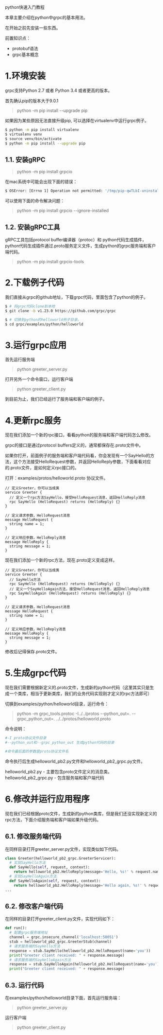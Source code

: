 

python快速入门教程

本章主要介绍在python中grpc的基本用法。

在开始之前先安装一些东西。


前置知识点：
- protobuf语法
- grpc基本概念


1.环境安装
================
grpc支持Python 2.7 或者 Python 3.4 或者更高的版本。

首先确认pip的版本大于9.0.1
> python -m pip install --upgrade pip

如果因为某些原因无法直接升级pip, 可以选择在virtualenv中运行grpc例子。
```sh
$ python -m pip install virtualenv
$ virtualenv venv
$ source venv/bin/activate
$ python -m pip install --upgrade pip
```

1.1. 安装gRPC
-----------------
> python -m pip install grpcio

在mac系统中可能会出现下面的错误：
```sh
$ OSError: [Errno 1] Operation not permitted: '/tmp/pip-qwTLbI-uninstall/System/Library/Frameworks/Python.framework/Versions/2.7/Extras/lib/python/six-1.4.1-py2.7.egg-info'
```

可以使用下面的命令解决问题：
> python -m pip install grpcio --ignore-installed


1.2. 安装gRPC工具
-----------------
gRPC工具包括protocol buffer编译器（protoc）和 python代码生成插件，python代码生成插件通过.proto服务定义文件，生成python的grpc服务端和客户端代码。

> python -m pip install grpcio-tools



2.下载例子代码
================

我们直接从grpc的github地址，下载grpc代码，里面包含了python的例子。
```sh
$ # 将grpc代码clone到本地
$ git clone -b v1.23.0 https://github.com/grpc/grpc

$ # 切换到python的helloworld例子目录。
$ cd grpc/examples/python/helloworld
```


3.运行grpc应用
================
首先运行服务端

> python greeter_server.py


打开另外一个命令窗口，运行客户端

> python greeter_client.py


到目前为止，我们已经运行了服务端和客户端的例子。



4.更新rpc服务
================
现在我们添加一个新的rpc接口，看看python的服务端和客户端代码怎么修改。

grpc的接口是通过protocol buffers定义的，通常都保存在.proto文件中。

如果你打开，前面例子的服务端和客户端代码看，你会发现有一个SayHello的方法，这个方法接受HelloRequest参数，并返回HelloReply参数，下面看看对应的.proto文件，是如何定义rpc接口的。

打开：examples/protos/helloworld.proto 协议文件。
```golang
// 定义Greeter，你可以当成类
service Greeter {
  // 定义一个rpc方法SayHello，接受HelloRequest消息，返回HelloReply消息
  rpc SayHello (HelloRequest) returns (HelloReply) {}
}

// 定义请求参数，HelloRequest消息
message HelloRequest {
  string name = 1;
}

// 定义响应参数，HelloReply消息
message HelloReply {
  string message = 1;
}
```

现在我们添加一个新的rpc方法，现在.proto定义变成这样。
```golang
// 定义Greeter，你可以当成类
service Greeter {
  // SayHello方法
  rpc SayHello (HelloRequest) returns (HelloReply) {}
  // 定义一个SayHelloAgain方法，接受HelloRequest消息，返回HelloReply消息
  rpc SayHelloAgain (HelloRequest) returns (HelloReply) {}
}

// 定义请求参数，HelloRequest消息
message HelloRequest {
  string name = 1;
}

// 定义响应参数，HelloReply消息
message HelloReply {
  string message = 1;
}
```
修改后记得保存.proto文件。



5.生成grpc代码
================
现在我们需要根据新定义的.proto文件，生成新的python代码（这里其实只是生成一个类库，相当于更新类库，我们的业务代码实现刚才定义的rpc方法即可）

切换到examples/python/helloworld目录，运行命令：

> python -m grpc_tools.protoc -I../../protos --python_out=. --grpc_python_out=. ../../protos/helloworld.proto

命令说明：
```sh
#-I proto协议文件目录  
#--python_out和--grpc_python_out 生成python代码的目录  

#命令最后面的参数是proto协议文件名
```
命令执行后生成helloworld_pb2.py文件和helloworld_pb2_grpc.py文件。

helloworld_pb2.py - 主要包含proto文件定义的消息类。  
helloworld_pb2_grpc.py - 包含服务端和客户端代码  



6.修改并运行应用程序
================
现在我们已经根据proto文件，生成新的python类库，但是我们还没实现新定义的rpc方法，下面介绍服务端和客户端如果升级代码。

6.1. 修改服务端代码
-----------------
在同样目录打开greeter_server.py文件，实现类似如下代码。
```python
class Greeter(helloworld_pb2_grpc.GreeterServicer):
  # 实现SayHello方法
  def SayHello(self, request, context):
    return helloworld_pb2.HelloReply(message='Hello, %s!' % request.name)
  # 实现SayHelloAgain方法
  def SayHelloAgain(self, request, context):
    return helloworld_pb2.HelloReply(message='Hello again, %s!' % request.name)
...
```


6.2. 修改客户端代码
-----------------
在同样的目录打开greeter_client.py文件，实现代码如下：  
```py
def run():
  # 配置grpc服务端地址
  channel = grpc.insecure_channel('localhost:50051')
  stub = helloworld_pb2_grpc.GreeterStub(channel)
  # 请求服务端的SayHello方法
  response = stub.SayHello(helloworld_pb2.HelloRequest(name='you'))
  print("Greeter client received: " + response.message)
  # 请求服务端的SayHelloAgain方法
  response = stub.SayHelloAgain(helloworld_pb2.HelloRequest(name='you'))
  print("Greeter client received: " + response.message)
```


6.3. 运行代码
-----------------
在examples/python/helloworld目录下面，首先运行服务端：  
> python greeter_server.py

运行客户端  
> python greeter_client.py



